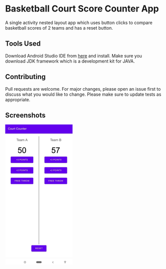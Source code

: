 # Basketball Court Score Counter App

A single activity nested layout app which uses button clicks to compare basketball scores of 2 teams and has a reset button.

## Tools Used
Download Android Studio IDE from [here](https://developer.android.com/studio) and install. Make sure you download JDK framework which is a development kit for JAVA.



## Contributing
Pull requests are welcome. For major changes, please open an issue first to discuss what you would like to change.
Please make sure to update tests as appropriate.

## Screenshots
![](https://github.com/sujoyyyy/Basketball-Counter-App/blob/main/Screenshot.jpg)
